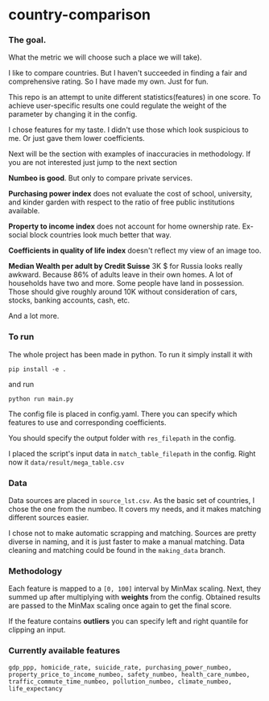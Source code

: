 # country-comparison

### The goal.

What the metric we will choose such a place we will take).

I like to compare countries. But I haven't succeeded in finding a fair and
comprehensive rating. 
So I have made my own. Just for fun. 

This repo is an attempt to unite different statistics(features)
in one score. To achieve user-specific results one could regulate the weight of the 
parameter by changing it in the config. 

I chose features for my taste. I didn't use those which look suspicious to me. 
Or just gave them lower coefficients. 

Next will be the section with examples of inaccuracies in methodology. If you are not interested
just jump to the next section

**Numbeo is good**. But only to compare private services.

**Purchasing power index** does not evaluate the cost of school, university, and kinder
garden with respect to the ratio of free public institutions available.

**Property to income index** does not account for home ownership rate. 
Ex-social block countries look much better that way. 


**Coefficients in quality of life index** doesn't reflect my view of an image too.

**Median Wealth per adult by Credit Suisse**  3K $ for Russia looks really awkward. 
Because 86% of adults leave in their own homes. A lot of households have two and more.
Some people have land in possession. Those should give roughly around 10K without consideration of cars,
stocks, banking accounts, cash, etc.

And a lot more.

### To run

The whole project has been made in python. To run it simply install it with

`pip install -e .`

and run

`python run main.py`

The config file is placed in config.yaml. There you can specify which features to use and corresponding 
coefficients. 

You should specify the output folder with `res_filepath` in the config. 

I placed the script's input data in `match_table_filepath` in the config. Right now it 
`data/result/mega_table.csv` 

### Data

Data sources are placed in `source_lst.csv`. As the basic set of countries, I chose the one from the
numbeo. It covers my needs, and it makes matching different sources easier.

I chose not to make automatic scrapping and matching. Sources are pretty diverse in naming, and it is
just faster to make a manual matching. 
Data cleaning and matching could be found in the `making_data` branch.

### Methodology

Each feature is mapped to a `[0, 100]` interval by MinMax scaling. Next, they summed up after multiplying
with **weights** from the config. Obtained results are passed to the MinMax scaling once again to get
the final score.

If the feature contains **outliers** you can specify left and right quantile for clipping an input. 

### Currently available features

`gdp_ppp, homicide_rate, suicide_rate, purchasing_power_numbeo, property_price_to_income_numbeo,
safety_numbeo, health_care_numbeo, traffic_commute_time_numbeo, pollution_numbeo, climate_numbeo, 
life_expectancy`